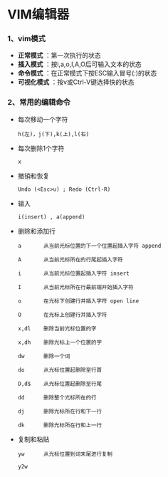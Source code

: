 # VIM编辑器

### 1、vim模式
- **正常模式** ：第一次执行的状态
- **插入模式** ：按i,a,o,I,A,O后可输入文本的状态
- **命令模式** ：在正常模式下按ESC输入冒号(:)的状态
- **可视化模式** ：按v或Ctrl-V键选择快的状态

### 2、常用的编辑命令
- 每次移动一个字符    

      h(左)，j(下),k(上),l(右)
- 每次删除1个字符    

      x
- 撤销和恢复    

      Undo (<Esc>u) ; Redo (Ctrl-R)
- 输入    

      i(insert) , a(append)  
- 删除和添加行        

      a       从当前光标位置的下一个位置起插入字符 append

      A       从当前光标所在的行尾起插入字符

      i       从当前光标位置起插入字符 insert

      I       从当前光标所在行最前端开始插入字符

      o       在光标下创建行并插入字符 open line

      O       在光标上创建行并插入字符

      x,dl    删除当前光标位置的字

      x,dh    删除光标上一个位置的字

      dw      删除一个词

      do      从光标位置起删除至行首

      D,d$    从光标位置起删除至行尾

      dd      删除整个光标所在的行

      dj      删除光标所在行和下一行

      dk      删除光标所在行和上一行

- 复制和粘贴

      yw      从光标位置到词末尾进行复制

      y2w        
